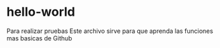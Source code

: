 # hello-world
Para realizar pruebas
Este archivo sirve para que aprenda las funciones mas basicas de Github
